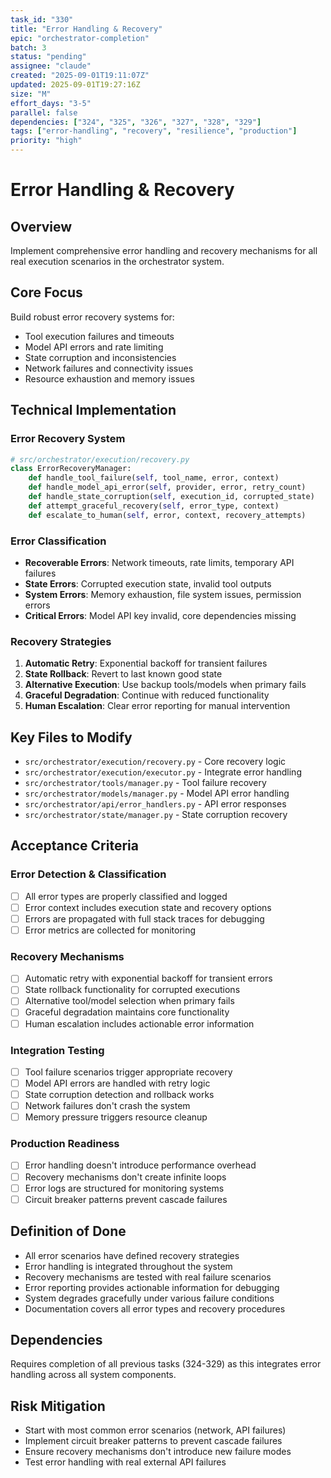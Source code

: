 ```yaml
---
task_id: "330"
title: "Error Handling & Recovery"
epic: "orchestrator-completion"
batch: 3
status: "pending"
assignee: "claude"
created: "2025-09-01T19:11:07Z"
updated: 2025-09-01T19:27:16Z
size: "M"
effort_days: "3-5"
parallel: false
dependencies: ["324", "325", "326", "327", "328", "329"]
tags: ["error-handling", "recovery", "resilience", "production"]
priority: "high"
---
```


# Error Handling & Recovery

## Overview
Implement comprehensive error handling and recovery mechanisms for all real execution scenarios in the orchestrator system.

## Core Focus
Build robust error recovery systems for:
- Tool execution failures and timeouts
- Model API errors and rate limiting
- State corruption and inconsistencies
- Network failures and connectivity issues
- Resource exhaustion and memory issues

## Technical Implementation

### Error Recovery System
```python
# src/orchestrator/execution/recovery.py
class ErrorRecoveryManager:
    def handle_tool_failure(self, tool_name, error, context)
    def handle_model_api_error(self, provider, error, retry_count)
    def handle_state_corruption(self, execution_id, corrupted_state)
    def attempt_graceful_recovery(self, error_type, context)
    def escalate_to_human(self, error, context, recovery_attempts)
```

### Error Classification
- **Recoverable Errors**: Network timeouts, rate limits, temporary API failures
- **State Errors**: Corrupted execution state, invalid tool outputs
- **System Errors**: Memory exhaustion, file system issues, permission errors
- **Critical Errors**: Model API key invalid, core dependencies missing

### Recovery Strategies
1. **Automatic Retry**: Exponential backoff for transient failures
2. **State Rollback**: Revert to last known good state
3. **Alternative Execution**: Use backup tools/models when primary fails
4. **Graceful Degradation**: Continue with reduced functionality
5. **Human Escalation**: Clear error reporting for manual intervention

## Key Files to Modify
- `src/orchestrator/execution/recovery.py` - Core recovery logic
- `src/orchestrator/execution/executor.py` - Integrate error handling
- `src/orchestrator/tools/manager.py` - Tool failure recovery
- `src/orchestrator/models/manager.py` - Model API error handling
- `src/orchestrator/api/error_handlers.py` - API error responses
- `src/orchestrator/state/manager.py` - State corruption recovery

## Acceptance Criteria

### Error Detection & Classification
- [ ] All error types are properly classified and logged
- [ ] Error context includes execution state and recovery options
- [ ] Errors are propagated with full stack traces for debugging
- [ ] Error metrics are collected for monitoring

### Recovery Mechanisms
- [ ] Automatic retry with exponential backoff for transient errors
- [ ] State rollback functionality for corrupted executions
- [ ] Alternative tool/model selection when primary fails
- [ ] Graceful degradation maintains core functionality
- [ ] Human escalation includes actionable error information

### Integration Testing
- [ ] Tool failure scenarios trigger appropriate recovery
- [ ] Model API errors are handled with retry logic
- [ ] State corruption detection and rollback works
- [ ] Network failures don't crash the system
- [ ] Memory pressure triggers resource cleanup

### Production Readiness
- [ ] Error handling doesn't introduce performance overhead
- [ ] Recovery mechanisms don't create infinite loops
- [ ] Error logs are structured for monitoring systems
- [ ] Circuit breaker patterns prevent cascade failures

## Definition of Done
- All error scenarios have defined recovery strategies
- Error handling is integrated throughout the system
- Recovery mechanisms are tested with real failure scenarios
- Error reporting provides actionable information for debugging
- System degrades gracefully under various failure conditions
- Documentation covers all error types and recovery procedures

## Dependencies
Requires completion of all previous tasks (324-329) as this integrates error handling across all system components.

## Risk Mitigation
- Start with most common error scenarios (network, API failures)
- Implement circuit breaker patterns to prevent cascade failures
- Ensure recovery mechanisms don't introduce new failure modes
- Test error handling with real external API failures
